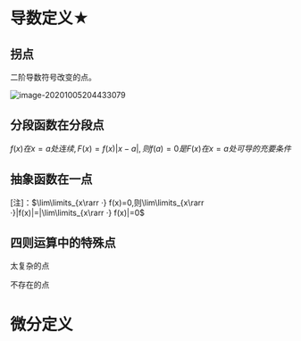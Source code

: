 # 导数定义★

## 拐点

二阶导数符号改变的点。

![image-20201005204433079](https://gitee.com/HaitoChan/upload-pic-typora/raw/master/null/image-20201005204433079.png)

## 分段函数在分段点

$f(x)在x=a处连续,F(x)=f(x)|x-a|,则f(a)=0是F(x)在x=a处可导的充要条件$

## 抽象函数在一点

[注]：$\lim\limits_{x\rarr ·} f(x)=0,则\lim\limits_{x\rarr ·}|f(x)|=|\lim\limits_{x\rarr ·} f(x)|=0$

## 四则运算中的特殊点

太复杂的点

不存在的点

# 微分定义



